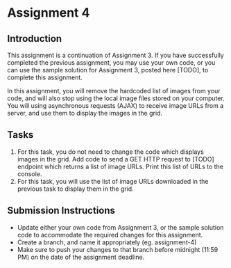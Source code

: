 # Assignment 4

## Introduction

This assignment is a continuation of Assignment 3. If you have successfully completed the previous assignment, you may use your own code, or you can use the sample solution for Assignment 3, posted here [TODO], to complete this assignment.

In this assignment, you will remove the hardcoded list of images from your code, and will also stop using the local image files stored on your computer. You will using asynchronous requests (AJAX) to receive image URLs from a server, and use them to display the images in the grid.

## Tasks

1. For this task, you do not need to change the code which displays images in the grid. Add code to send a GET HTTP request to [TODO] endpoint which returns a list of image URLs. Print this list of URLs to the console.
2. For this task, you will use the list of image URLs downloaded in the previous task to display them in the grid.

## Submission Instructions

- Update either your own code from Assignment 3, or the sample solution code to accommodate the required changes for this assignment.
- Create a branch, and name it appropriately (eg. assignment-4)
- Make sure to push your changes to that branch before midnight (11:59 PM) on the date of the assignment deadline.
